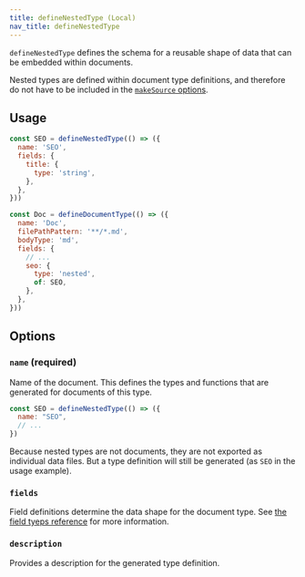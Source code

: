 ```yaml
---
title: defineNestedType (Local)
nav_title: defineNestedType
---
```


`defineNestedType` defines the schema for a reusable shape of data that can be embedded within documents.

Nested types are defined within document type definitions, and therefore do not have to be included in the [`makeSource` options](./make-source).

## Usage

```js
const SEO = defineNestedType(() => ({
  name: 'SEO',
  fields: {
    title: {
      type: 'string',
    },
  },
}))

const Doc = defineDocumentType(() => ({
  name: 'Doc',
  filePathPattern: '**/*.md',
  bodyType: 'md',
  fields: {
    // ...
    seo: {
      type: 'nested',
      of: SEO,
    },
  },
}))
```

## Options

### `name` (required)

Name of the document. This defines the types and functions that are generated for documents of this type.

```js
const SEO = defineNestedType(() => ({
  name: "SEO",
  // ...
})
```

Because nested types are not documents, they are not exported as individual data files. But a type definition will still be generated (as `SEO` in the usage example).

### `fields`

Field definitions determine the data shape for the document type. See [the field tyeps reference](./field-types) for more information.

### `description`

Provides a description for the generated type definition.
